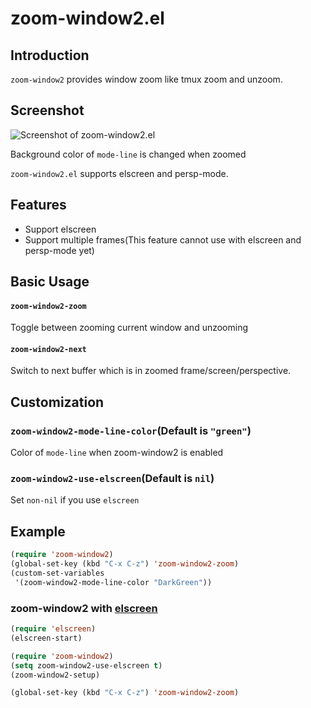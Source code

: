 # zoom-window2.el

## Introduction

`zoom-window2` provides window zoom like tmux zoom and unzoom.


## Screenshot

![Screenshot of zoom-window2.el](image/zoom-window.gif)

Background color of `mode-line` is changed when zoomed


`zoom-window2.el` supports elscreen and persp-mode.

## Features

- Support elscreen
- Support multiple frames(This feature cannot use with elscreen and persp-mode yet)

## Basic Usage

#### `zoom-window2-zoom`

Toggle between zooming current window and unzooming

#### `zoom-window2-next`

Switch to next buffer which is in zoomed frame/screen/perspective.


## Customization

### `zoom-window2-mode-line-color`(Default is `"green"`)

Color of `mode-line` when zoom-window2 is enabled

### `zoom-window2-use-elscreen`(Default is `nil`)

Set `non-nil` if you use `elscreen`

## Example

```lisp
(require 'zoom-window2)
(global-set-key (kbd "C-x C-z") 'zoom-window2-zoom)
(custom-set-variables
 '(zoom-window2-mode-line-color "DarkGreen"))
```

### zoom-window2 with [elscreen](https://github.com/knu/elscreen)

```lisp
(require 'elscreen)
(elscreen-start)

(require 'zoom-window2)
(setq zoom-window2-use-elscreen t)
(zoom-window2-setup)

(global-set-key (kbd "C-x C-z") 'zoom-window2-zoom)
```
